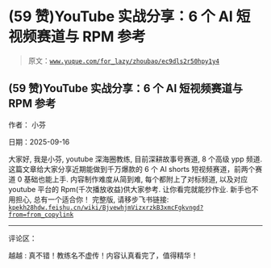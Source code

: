 # (59 赞)YouTube 实战分享：6 个 AI 短视频赛道与 RPM 参考

> 原文：[`www.yuque.com/for_lazy/zhoubao/ec9dls2r50hpy1y4`](https://www.yuque.com/for_lazy/zhoubao/ec9dls2r50hpy1y4)

## (59 赞)YouTube 实战分享：6 个 AI 短视频赛道与 RPM 参考

作者： 小芬

日期：2025-09-16

大家好, 我是小芬, youtube 深海圈教练, 目前深耕故事号赛道, 8 个高级 ypp 频道. 这篇文章给大家分享近期能做到千万爆款的 6 个 AI
shorts 短视频赛道，前两个赛道 0 基础也能上手. 内容制作难度从简到难, 每个都附上了对标频道,
以及对应 youtube 平台的 Rpm(千次播放收益)供大家参考. 让你看完就能抄作业. 新手也不用担心, 总有一个适合你！ 完整版, 请移步飞书链接: [`kpekh28hdw.feishu.cn/wiki/BjvewhjmVizxrzkB3xmcFgkvngd?from=from_copylink`](https://kpekh28hdw.feishu.cn/wiki/BjvewhjmVizxrzkB3xmcFgkvngd?from=from_copylink)

* * *

评论区：

越越 : 真不错！教练名不虚传！内容认真看完了，值得精华！